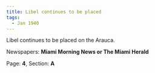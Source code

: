 ```yaml
---  
title: Libel continues to be placed  
tags:  
  - Jan 1940  
---  
```

  
Libel continues to be placed on the Arauca.  
  
Newspapers: **Miami Morning News or The Miami Herald**  
  
Page: **4**, Section: **A** 
